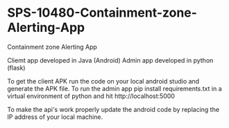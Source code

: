 # SPS-10480-Containment-zone-Alerting-App
Containment zone Alerting App

Cliemt app developed in Java (Android)
Admin app developed in python (flask)

To get the client APK run the code on your local android studio and generate the APK file.
To run the admin app pip install requirements.txt in a virtual environment of python and hit http://localhost:5000

To make the api's work properly update the android code by replacing the IP address of your local machine.

